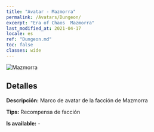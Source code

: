 ```yaml
---
title: "Avatar - Mazmorra"
permalink: /Avatars/Dungeon/
excerpt: "Era of Chaos  Mazmorra"
last_modified_at: 2021-04-17
locale: es
ref: "Dungeon.md"
toc: false
classes: wide
---
```

 ![Mazmorra](/images/a/avatarFrame_45.png)

## Detalles

 **Descripción:** Marco de avatar de la facción de Mazmorra 

 **Tips:** Recompensa de facción 

 **Is available:**  - 

